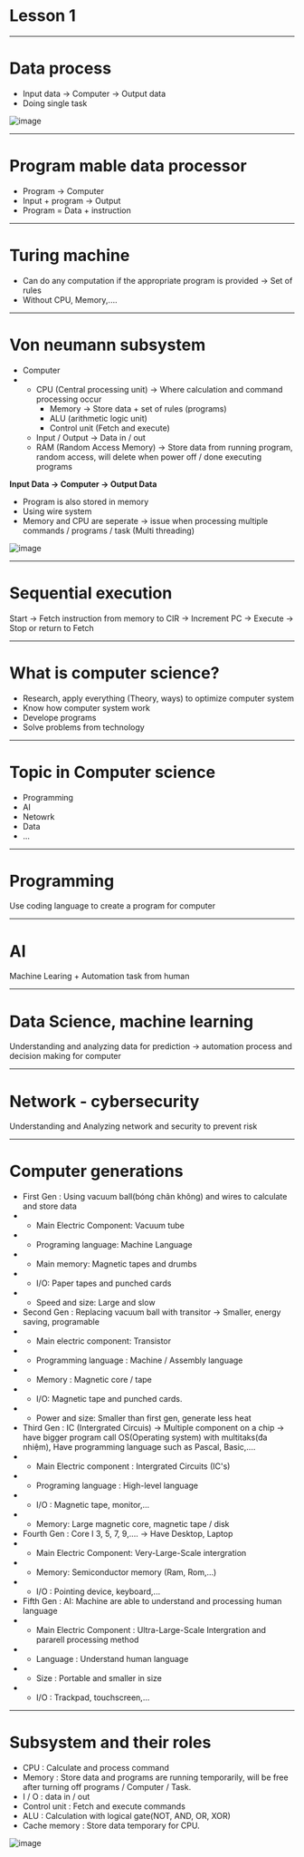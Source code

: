 # Lesson 1

----
# Data process
* Input data -> Computer -> Output data
* Doing single task

![image](https://github.com/wdchocopie/CSI106/assets/81132394/046d46d3-0922-4fd6-8c24-9f79dbe0e3eb)

----
# Program mable data processor
* Program -> Computer
* Input + program -> Output
* Program = Data + instruction

----
# Turing machine
* Can do any computation if the appropriate program is provided -> Set of rules
* Without CPU, Memory,....

----
# Von neumann subsystem
* Computer
* * CPU \(Central processing unit\) -> Where calculation and command processing occur
    * Memory -> Store data + set of rules \(programs\)
    * ALU \(arithmetic logic unit\)
    * Control unit \(Fetch and execute\)
  * Input / Output -> Data in / out
  * RAM \(Random Access Memory\) -> Store data from running program, random access, will delete when power off / done executing programs

**Input Data -> Computer -> Output Data**

* Program is also stored in memory
* Using wire system
* Memory and CPU are seperate -> issue when processing multiple commands / programs / task \(Multi threading\)

![image](https://github.com/wdchocopie/CSI106/assets/81132394/d1139527-ea06-4e32-9ffd-f95f9c1c400e)

----
# Sequential execution

Start -> Fetch instruction from memory to CIR -> Increment PC -> Execute -> Stop or return to Fetch

----
# What is computer science?
* Research, apply everything \(Theory, ways\) to optimize computer system
* Know how computer system work
* Develope programs
* Solve problems from technology

----
# Topic in Computer science
* Programming
* AI
* Netowrk
* Data
* ...

----
# Programming
Use coding language to create a program for computer

----
# AI
Machine Learing + Automation task from human

----
# Data Science, machine learning
Understanding and analyzing data for prediction -> automation process and decision making for computer

----
# Network - cybersecurity
Understanding and Analyzing network and security to prevent risk

----
# Computer generations
* First Gen : Using vacuum ball\(bóng chân không\) and wires to calculate and store data
* * Main Electric Component: Vacuum tube
* * Programing language: Machine Language
* * Main memory: Magnetic tapes and drumbs
* * I/O: Paper tapes and punched cards
* * Speed and size: Large and slow
* Second Gen : Replacing vacuum ball with transitor -> Smaller, energy saving, programable
* * Main electric component: Transistor
* * Programming language : Machine / Assembly language
* * Memory : Magnetic core / tape
* * I/O: Magnetic tape and punched cards.
* * Power and size: Smaller than first gen, generate less heat
* Third Gen : IC \(Intergrated Circuis) -> Multiple component on a chip -> have bigger program call OS\(Operating system\) with multitaks\(đa nhiệm), Have programming language such as Pascal, Basic,....
* * Main Electric component : Intergrated Circuits \(IC's\)
* * Programing language : High-level language
* * I/O : Magnetic tape, monitor,...
* * Memory: Large magnetic core, magnetic tape / disk
* Fourth Gen : Core I 3, 5, 7, 9,.... -> Have Desktop, Laptop
* * Main Electric Component: Very-Large-Scale intergration
* * Memory: Semiconductor memory \(Ram, Rom,...\)
* * I/O : Pointing device, keyboard,...
* Fifth Gen : AI: Machine are able to understand and processing human language
* * Main Electric Component : Ultra-Large-Scale Intergration and pararell processing method
* * Language : Understand human language
* * Size : Portable and smaller in size
* * I/O : Trackpad, touchscreen,...

----
# Subsystem and their roles
* CPU : Calculate and process command
* Memory : Store data and programs are running temporarily, will be free after turning off programs / Computer / Task.
* I / O : data in / out
* Control unit : Fetch and execute commands
* ALU : Calculation with logical gate\(NOT, AND, OR, XOR\)
* Cache memory : Store data temporary for CPU.

![image](https://github.com/wdchocopie/CSI106/assets/81132394/d7000f5e-2235-43ef-98a7-2e9a976df781)

